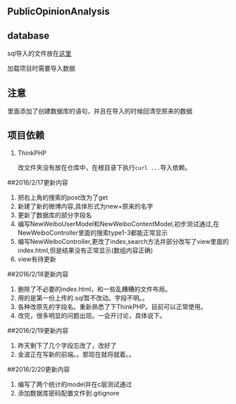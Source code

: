 PublicOpinionAnalysis
---

## database

sql导入的文件放在[这里](https://coding.net/u/mkliu/p/PublicOpinionAnalysis/attachment)

加载项目时需要导入数据

## 注意

里面添加了创建数据库的语句，并且在导入的时候回清空原来的数据

## 项目依赖

1. ThinkPHP

    改文件夹没有放在仓库中，在根目录下执行```curl ...```导入依赖。

##2016/2/17更新内容

1. 把右上角的搜索的post改为了get
2. 新建了新的微博内容,具体形式为new+原来的名字
3. 更新了数据库的部分字段名
4. 编写NewWeiboUserModel和NewWeiboContentModel,初步测试通过,在NewWeiboController里面的搜索type1-3都能正常显示
5. 编写NewWeiboController,更改了index,search方法并部分改写了view里面的index.html,但是结果没有正常显示(数组内容正确)
6. view有待更新

##2016/2/18更新内容

1. 删除了不必要的index.html，和一些乱糟糟的文件布局。
2. 用的是第一份上传的.sql暂不改动。字段不明。。
3. 各种改原先的字段名。重新熟悉了下ThinkPHP。目前可以正常使用。
4. 改完，很多明显的问题出现。一会开讨论，具体说下。

##2016/2/19更新内容

1. 昨天剩下了几个字段忘改了，改好了
2. 金波正在写新的前端。。那现在就将就着。。

##2016/2/20更新内容
1. 编写了两个统计的model并在c层测试通过
2. 添加数据库密码配置文件到.gitignore